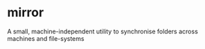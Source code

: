 # mirror
A small, machine-independent utility to synchronise folders across machines and file-systems
